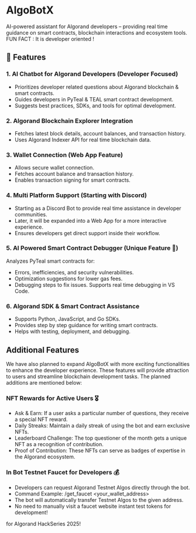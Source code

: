 # AlgoBotX
AI-powered assistant for Algorand developers – providing real time guidance on smart contracts, blockchain interactions and ecosystem tools.
FUN FACT : It is developer oriented !

## 🚀 Features

### 1. AI Chatbot for Algorand Developers (Developer Focused)
- Prioritizes developer related questions about Algorand blockchain & smart contracts.
- Guides developers in PyTeal & TEAL smart contract development.
- Suggests best practices, SDKs, and tools for optimal development.

### 2. Algorand Blockchain Explorer Integration
- Fetches latest block details, account balances, and transaction history.
- Uses Algorand Indexer API for real time blockchain data.

### 3. Wallet Connection (Web App Feature)
- Allows secure wallet connection.
- Fetches account balance and transaction history.
- Enables transaction signing for smart contracts.

### 4. Multi Platform Support (Starting with Discord)
- Starting as a Discord Bot to provide real time assistance in developer communities.
- Later, it will be expanded into a Web App for a more interactive experience.
- Ensures developers get direct support inside their workflow.

### 5. AI Powered Smart Contract Debugger (Unique Feature 🚀)

Analyzes PyTeal smart contracts for:
  - Errors, inefficiencies, and security vulnerabilities.
  - Optimization suggestions for lower gas fees.
  - Debugging steps to fix issues.
Supports real time debugging in VS Code.

### 6. Algorand SDK & Smart Contract Assistance
- Supports Python, JavaScript, and Go SDKs.
- Provides step by step guidance for writing smart contracts.
- Helps with testing, deployment, and debugging.


## Additional Features 
We have also planned to expand AlgoBotX with more exciting functionalities to enhance the developer experience. These features will provide  attraction to users and streamline blockchain development tasks. 
The planned additions are mentioned below:

### NFT Rewards for Active Users 🎖️
- Ask & Earn: If a user asks a particular number of questions, they receive a special NFT reward.
- Daily Streaks: Maintain a daily streak of using the bot and earn exclusive NFTs.
- Leaderboard Challenge: The top questioner of the month gets a unique NFT as a recognition of contribution.
- Proof of Contribution: These NFTs can serve as badges of expertise in the Algorand ecosystem.

### In Bot Testnet Faucet for Developers 💰
- Developers can request Algorand Testnet Algos directly through the bot.
- Command Example: /get_faucet <your_wallet_address>
- The bot will automatically transfer Testnet Algos to the given address.
- No need to manually visit a faucet website instant test tokens for development!

for Algorand HackSeries 2025!
